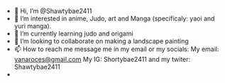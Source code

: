 - 👋 Hi, I’m @Shawtybae2411
- 👀 I’m interested in anime, Judo, art and Manga (specificaly: yaoi and yuri manga).
- 🌱 I’m currently learning judo and origami
- 💞️ I’m looking to collaborate on making a landscape painting
- 📫 How to reach me message me in my email or my socials: My email: yanaroces@gmail.com My IG: Shortybae2411 and my twiter: Shawtybae2411
-
<!---
Shawtybae2411/Shawtybae2411 is a ✨ special ✨ repository because its `README.md` (this file) appears on your GitHub profile.
You can click the Preview link to take a look at your changes.
--->
